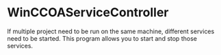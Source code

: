# WinCCOAServiceController
If multiple project need to be run on the same machine, different services need to be started. This program allows you to start and stop those services.
